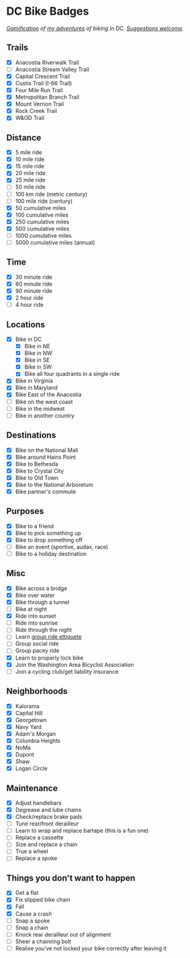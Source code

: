# DC Bike Badges

_[Gamification](https://en.wikipedia.org/wiki/Achievement_(video_games)) of [my adventures](https://www.strava.com/athletes/benbalter) of biking in DC. [Suggestions welcome](https://github.com/benbalter/dc-bike-badges/edit/master/README.md)._

## Trails

- [x] Anacostia Riverwalk Trail
- [ ] Anacostia Stream Valley Trail
- [x] Capital Crescent Trail
- [x] Custis Trail (I-66 Trail)
- [x] Four Mile Run Trail
- [x] Metropolitan Branch Trail
- [x] Mount Vernon Trail
- [x] Rock Creek Trail
- [x] W&OD Trail

## Distance

- [x] 5 mile ride
- [x] 10 mile ride
- [x] 15 mile ride
- [x] 20 mile ride
- [x] 25 mile ride
- [ ] 50 mile ride
- [ ] 100 km ride (metric century)
- [ ] 100 mile ride (century)
- [x] 50 cumulative miles
- [x] 100 cumulative miles
- [x] 250 cumulative miles
- [x] 500 cumulative miles
- [ ] 1000 cumulative miles
- [ ] 5000 cumulative miles (annual)

## Time

- [x] 30 minute ride
- [x] 60 minute ride
- [x] 90 minute ride
- [x] 2 hour ride
- [ ] 4 hour ride

## Locations

- [x] Bike in DC
  - [x] Bike in NE
  - [x] Bike in NW
  - [x] Bike in SE
  - [x] Bike in SW
  - [x] Bike all four quadrants in a single ride
- [x] Bike in Virginia
- [x] Bike in Maryland
- [x] Bike East of the Anacostia
- [ ] Bike on the west coast
- [ ] Bike in the midwest
- [ ] Bike in another country

## Destinations

- [x] Bike on the National Mall
- [x] Bike around Hains Point
- [x] Bike to Bethesda
- [x] Bike to Crystal City
- [x] Bike to Old Town
- [x] Bike to the National Arboretum
- [x] Bike partner's commute

## Purposes

- [x] Bike to a friend
- [x] Bike to pick something up
- [x] Bike to drop something off
- [ ] Bike an event (sportive, audax, race)
- [ ] Bike to a holiday destination

## Misc

- [x] Bike across a bridge
- [x] Bike over water
- [x] Bike through a tunnel
- [ ] Bike at night
- [x] Ride into sunset
- [ ] Ride into sunrise
- [ ] Ride through the night
- [ ] Learn [group ride ettiquete](https://www.bikeradar.com/advice/fitness-and-training/how-to-ride-in-a-group/)
- [ ] Group social ride
- [ ] Group pacey ride
- [x] Learn to properly lock bike
- [X] Join the Washington Area Bicyclist Association
- [ ] Join a cycling club/get liability insurance

## Neighborhoods

- [x] Kalorama
- [x] Capital Hill
- [X] Georgetown
- [x] Navy Yard
- [x] Adam's Morgan
- [x] Columbia Heights
- [x] NoMa
- [x] Dupont
- [x] Shaw
- [x] Logan Circle 

## Maintenance

- [x] Adjust handlebars
- [x] Degrease and lube chains
- [x] Check/replace brake pads
- [ ] Tune rear/front derailleur
- [ ] Learn to wrap and replace bartape (this is a fun one)
- [ ] Replace a cassette
- [ ] Size and replace a chain
- [ ] True a wheel
- [ ] Replace a spoke

## Things you don't want to happen

- [x] Get a flat
- [x] Fix slipped bike chain
- [x] Fall
- [x] Cause a crash
- [ ] Snap a spoke
- [ ] Snap a chain
- [ ] Knock rear derailleur out of alignment
- [ ] Sheer a chainring bolt
- [ ] Realise you've not locked your bike correctly after leaving it
